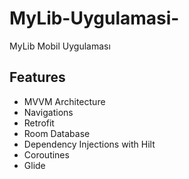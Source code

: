 # MyLib-Uygulamasi-
MyLib Mobil Uygulaması

## Features

* MVVM Architecture
* Navigations
* Retrofit
* Room Database
* Dependency Injections with Hilt
* Coroutines
* Glide
